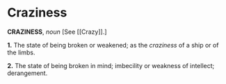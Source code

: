 # Craziness

**CRAZINESS**, _noun_ \[See [[Crazy]].\]

**1.** The state of being broken or weakened; as the _craziness_ of a ship or of the limbs.

**2.** The state of being broken in mind; imbecility or weakness of intellect; derangement.
